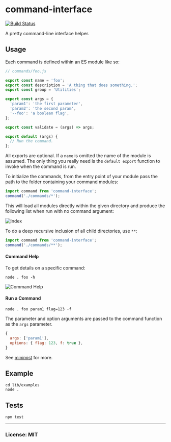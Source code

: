 # command-interface
[![Build Status](https://travis-ci.org/philcockfield/command-interface.svg?branch=master)](https://travis-ci.org/philcockfield/command-interface)

A pretty command-line interface helper.


## Usage
Each command is defined within an ES module like so:

```js
// commands/foo.js

export const name = 'foo';
export const description = 'A thing that does something.';
export const group = 'Utilities';

export const args = {
  'param1': 'the first parameter',
  'param2': 'the second param',
  '--foo': 'a boolean flag',
};

export const validate = (args) => args;

export default (args) {
  // Run the command.
};
```

All exports are optional. If a `name` is omitted the name of the module is assumed.  The only thing you really need is the `default export` function to invoke when the command is run.

To initialize the commands, from the entry point of your module pass the path to the folder containing your command modules:

```js
import command from 'command-interface';
command('./commands/*');
```

This will load all modules directly within the given directory and produce the following list when run with no command argument:

![Index](https://cloud.githubusercontent.com/assets/185555/16539433/6c7ec6d4-4097-11e6-9cf2-55ff675839f8.png)

To do a deep recursive inclusion of all child directories, use `**`:

```js
import command from 'command-interface';
command('./commands/**');
```




#### Command Help
To get details on a specific command:

    node . foo -h

![Command Help](https://cloud.githubusercontent.com/assets/185555/16544978/6d9f6b2c-416e-11e6-8574-0ec42bc04e64.png)


#### Run a Command

    node . foo param1 flag=123 -f

The parameter and option arguments are passed to the command function as the `args` parameter.  

```js
{
  args: ['param1'],
  options: { flag: 123, f: true },
}
```

See [minimist](https://github.com/substack/minimist) for more.

## Example

    cd lib/examples
    node .



## Tests

    npm test


---
### License: MIT
